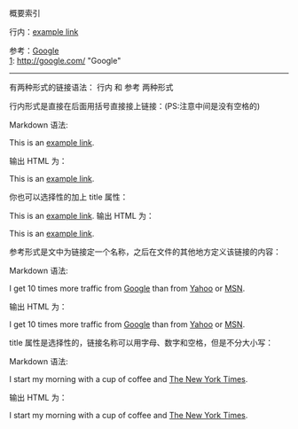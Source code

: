 概要索引

行内：[example link](http://example.com/)

参考：[Google][1]  
[1]: http://google.com/ "Google"

-----------------------------------------------------------------

有两种形式的链接语法： 行内 和 参考 两种形式

行内形式是直接在后面用括号直接接上链接：(PS:注意中间是没有空格的)

Markdown 语法:

This is an [example link](http://example.com/).

输出 HTML 为：

<p>This is an <a href="http://example.com/">
example link</a>.</p>

你也可以选择性的加上 title 属性：

This is an [example link](http://example.com/ "With a Title").
输出 HTML 为：

<p>This is an <a href="http://example.com/" title="With a Title">
example link</a>.</p>


参考形式是文中为链接定一个名称，之后在文件的其他地方定义该链接的内容：

Markdown 语法:

I get 10 times more traffic from [Google][1] than from
[Yahoo][2] or [MSN][3].

[1]: http://google.com/ "Google"
[2]: http://search.yahoo.com/ "Yahoo Search"
[3]: http://search.msn.com/ "MSN Search"

输出 HTML 为：

<p>I get 10 times more traffic from <a href="http://google.com/"
title="Google">Google</a> than from <a href="http://search.yahoo.com/"
title="Yahoo Search">Yahoo</a> or <a href="http://search.msn.com/"
title="MSN Search">MSN</a>.</p>

title 属性是选择性的，链接名称可以用字母、数字和空格，但是不分大小写：

Markdown 语法:

I start my morning with a cup of coffee and
[The New York Times][NY Times].

[ny times]: http://www.nytimes.com/

输出 HTML 为：

<p>I start my morning with a cup of coffee and
<a href="http://www.nytimes.com/">The New York Times</a>.</p>
